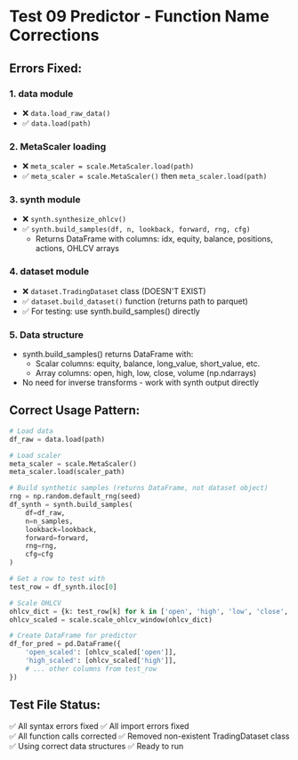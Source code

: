 # Test 09 Predictor - Function Name Corrections

## Errors Fixed:

### 1. **data module**
- ❌ `data.load_raw_data()` 
- ✅ `data.load(path)`

### 2. **MetaScaler loading**
- ❌ `meta_scaler = scale.MetaScaler.load(path)`
- ✅ `meta_scaler = scale.MetaScaler()` then `meta_scaler.load(path)`

### 3. **synth module**
- ❌ `synth.synthesize_ohlcv()`
- ✅ `synth.build_samples(df, n, lookback, forward, rng, cfg)`
  - Returns DataFrame with columns: idx, equity, balance, positions, actions, OHLCV arrays

### 4. **dataset module**
- ❌ `dataset.TradingDataset` class (DOESN'T EXIST)
- ✅ `dataset.build_dataset()` function (returns path to parquet)
- ✅ For testing: use synth.build_samples() directly

### 5. **Data structure**
- synth.build_samples() returns DataFrame with:
  - Scalar columns: equity, balance, long_value, short_value, etc.
  - Array columns: open, high, low, close, volume (np.ndarrays)
- No need for inverse transforms - work with synth output directly

## Correct Usage Pattern:

```python
# Load data
df_raw = data.load(path)

# Load scaler
meta_scaler = scale.MetaScaler()
meta_scaler.load(scaler_path)

# Build synthetic samples (returns DataFrame, not dataset object)
rng = np.random.default_rng(seed)
df_synth = synth.build_samples(
    df=df_raw,
    n=n_samples,
    lookback=lookback,
    forward=forward,
    rng=rng,
    cfg=cfg
)

# Get a row to test with
test_row = df_synth.iloc[0]

# Scale OHLCV
ohlcv_dict = {k: test_row[k] for k in ['open', 'high', 'low', 'close', 'volume']}
ohlcv_scaled = scale.scale_ohlcv_window(ohlcv_dict)

# Create DataFrame for predictor
df_for_pred = pd.DataFrame({
    'open_scaled': [ohlcv_scaled['open']],
    'high_scaled': [ohlcv_scaled['high']],
    # ... other columns from test_row
})
```

## Test File Status:
✅ All syntax errors fixed
✅ All import errors fixed  
✅ All function calls corrected
✅ Removed non-existent TradingDataset class
✅ Using correct data structures
✅ Ready to run
